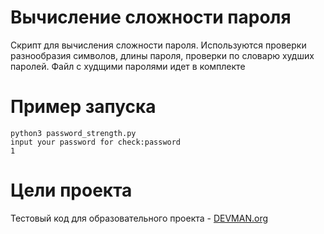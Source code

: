 # Вычисление сложности пароля

Скрипт для вычисления сложности пароля.
Используются проверки разнообразия символов, длины пароля, проверки по словарю худших паролей.
Файл с худщими паролями идет в комплекте

# Пример запуска
```
python3 password_strength.py 
input your password for check:password
1

```

# Цели проекта

Тестовый код для образовательного проекта - [DEVMAN.org](https://devman.org)
